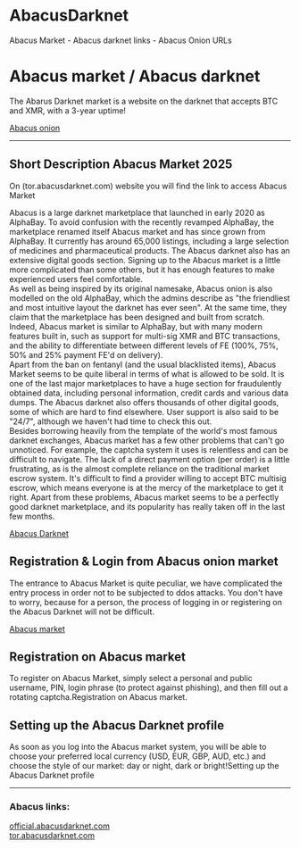 # AbacusDarknet
 Abacus Market - Abacus darknet links - Abacus Onion URLs 
<body>
<h1>Abacus market / Abacus darknet</h1>
<p>The Abarus Darknet market is a website on the darknet that accepts BTC and XMR, with a 3-year uptime!</p>
   <a href="http://abacusxmi5bwqncyr3kbhqwpcl2dmzevla4rhi6ijekp7x2w5bg5yyqd.onion/">Abacus onion</a>
<hr>
<h2>Short Description Abacus Market 2025</h2>
<p>On (tor.abacusdarknet.com) website you will find the link to access Abacus Market</p>
<p>Abacus is a large darknet marketplace that launched in early 2020 as AlphaBay. To avoid confusion with the recently revamped AlphaBay, the marketplace renamed itself Abacus market and has since grown from AlphaBay. It currently has around 65,000 listings, including a large selection of medicines and pharmaceutical products. The Abacus darknet also has an extensive digital goods section. Signing up to the Abacus market is a little more complicated than some others, but it has enough features to make experienced users feel comfortable.
<br>
As well as being inspired by its original namesake, Abacus onion is also modelled on the old AlphaBay, which the admins describe as "the friendliest and most intuitive layout the darknet has ever seen". At the same time, they claim that the marketplace has been designed and built from scratch. Indeed, Abacus market is similar to AlphaBay, but with many modern features built in, such as support for multi-sig XMR and BTC transactions, and the ability to differentiate between different levels of FE (100%, 75%, 50% and 25% payment FE'd on delivery).
<br>
Apart from the ban on fentanyl (and the usual blacklisted items), Abacus Market seems to be quite liberal in terms of what is allowed to be sold. It is one of the last major marketplaces to have a huge section for fraudulently obtained data, including personal information, credit cards and various data dumps. The Abacus darknet also offers thousands of other digital goods, some of which are hard to find elsewhere. User support is also said to be "24/7", although we haven't had time to check this out.
<br>
Besides borrowing heavily from the template of the world's most famous darknet exchanges, Abacus market has a few other problems that can't go unnoticed. For example, the captcha system it uses is relentless and can be difficult to navigate. The lack of a direct payment option (per order) is a little frustrating, as is the almost complete reliance on the traditional market escrow system. It's difficult to find a provider willing to accept BTC multisig escrow, which means everyone is at the mercy of the marketplace to get it right. Apart from these problems, Abacus market seems to be a perfectly good darknet marketplace, and its popularity has really taken off in the last few months.
</p>
<a href="https://tor.abacusdarknet.com/">Abacus Darknet</a>
<h2>Registration & Login from Abacus onion market</h2>
<p>The entrance to Abacus Market is quite peculiar, we have complicated the entry process in order not to be subjected to ddos attacks. You don't have to worry, because for a person, the process of logging in or registering on the Abacus Darknet will not be difficult.</p>
<a href="https://official.abacusdarknet.com/">Abacus market</a>
<h2>Registration on Abacus market</h2>
<p>
To register on Abacus Market, simply select a personal and public username, PIN, login phrase (to protect against phishing), and then fill out a rotating captcha.Registration on Abacus market.
</p>
<h2>Setting up the Abacus Darknet profile</h2>
<p>
As soon as you log into the Abacus market system, you will be able to choose your preferred local currency (USD, EUR, GBP, AUD, etc.) and choose the style of our market: day or night, dark or bright!Setting up the Abacus Darknet profile
</p>
<hr>
<h3>Abacus links:</h3>
<a href="https://official.abacusdarknet.com/">official.abacusdarknet.com</a>
<br>
 <a href="https://tor.abacusdarknet.com/">tor.abacusdarknet.com</a>
</body>
